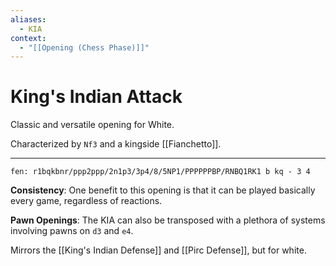 ```yaml
---
aliases:
  - KIA
context:
  - "[[Opening (Chess Phase)]]"
---
```


# King's Indian Attack

Classic and versatile opening for White.

Characterized by `Nf3` and a kingside [[Fianchetto]].

---

```chesser
fen: r1bqkbnr/ppp2ppp/2n1p3/3p4/8/5NP1/PPPPPPBP/RNBQ1RK1 b kq - 3 4
```

**Consistency**: One benefit to this opening is that it can be played basically every game, regardless of reactions.

**Pawn Openings**: The KIA can also be transposed with a plethora of systems involving pawns on `d3` and `e4`.

Mirrors the [[King's Indian Defense]] and [[Pirc Defense]], but for white.

